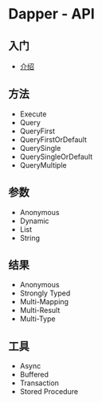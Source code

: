 # Dapper - API

## 入门

* [介绍](Introduction.md)

## 方法

* Execute
* Query
* QueryFirst
* QueryFirstOrDefault
* QuerySingle
* QuerySingleOrDefault
* QueryMultiple

## 参数

* Anonymous
* Dynamic
* List
* String

## 结果

* Anonymous
* Strongly Typed
* Multi-Mapping
* Multi-Result
* Multi-Type

## 工具

* Async
* Buffered
* Transaction
* Stored Procedure
